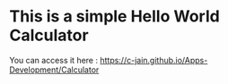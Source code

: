 # This is a simple Hello World Calculator
You can access it here : https://c-jain.github.io/Apps-Development/Calculator
